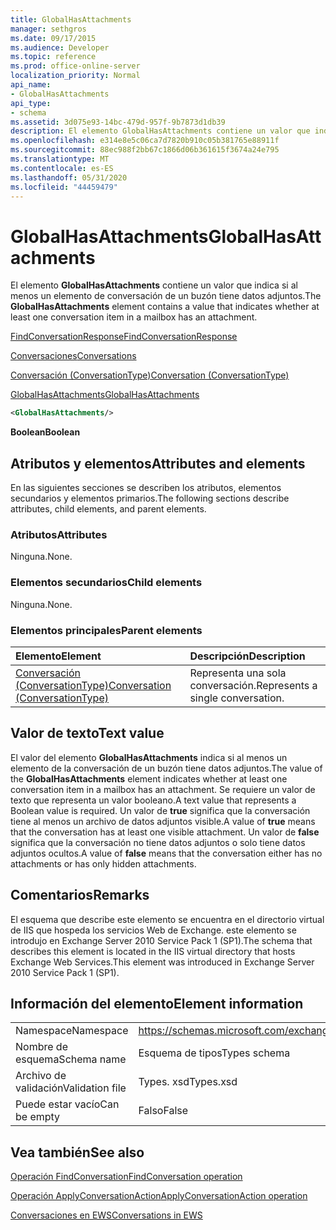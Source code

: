 ```yaml
---
title: GlobalHasAttachments
manager: sethgros
ms.date: 09/17/2015
ms.audience: Developer
ms.topic: reference
ms.prod: office-online-server
localization_priority: Normal
api_name:
- GlobalHasAttachments
api_type:
- schema
ms.assetid: 3d075e93-14bc-479d-957f-9b7873d1db39
description: El elemento GlobalHasAttachments contiene un valor que indica si al menos un elemento de conversación de un buzón tiene datos adjuntos.
ms.openlocfilehash: e314e8e5c06ca7d7820b910c05b381765e88911f
ms.sourcegitcommit: 88ec988f2bb67c1866d06b361615f3674a24e795
ms.translationtype: MT
ms.contentlocale: es-ES
ms.lasthandoff: 05/31/2020
ms.locfileid: "44459479"
---
```

# <a name="globalhasattachments"></a><span data-ttu-id="6e751-103">GlobalHasAttachments</span><span class="sxs-lookup"><span data-stu-id="6e751-103">GlobalHasAttachments</span></span>

<span data-ttu-id="6e751-104">El elemento **GlobalHasAttachments** contiene un valor que indica si al menos un elemento de conversación de un buzón tiene datos adjuntos.</span><span class="sxs-lookup"><span data-stu-id="6e751-104">The **GlobalHasAttachments** element contains a value that indicates whether at least one conversation item in a mailbox has an attachment.</span></span> 
  
[<span data-ttu-id="6e751-105">FindConversationResponse</span><span class="sxs-lookup"><span data-stu-id="6e751-105">FindConversationResponse</span></span>](findconversationresponse.md)
  
[<span data-ttu-id="6e751-106">Conversaciones</span><span class="sxs-lookup"><span data-stu-id="6e751-106">Conversations</span></span>](conversations-ex15websvcsotherref.md)
  
[<span data-ttu-id="6e751-107">Conversación (ConversationType)</span><span class="sxs-lookup"><span data-stu-id="6e751-107">Conversation (ConversationType)</span></span>](conversation-conversationtype.md)
  
[<span data-ttu-id="6e751-108">GlobalHasAttachments</span><span class="sxs-lookup"><span data-stu-id="6e751-108">GlobalHasAttachments</span></span>](globalhasattachments.md)
  
```XML
<GlobalHasAttachments/>
```

 <span data-ttu-id="6e751-109">**Boolean**</span><span class="sxs-lookup"><span data-stu-id="6e751-109">**Boolean**</span></span>
## <a name="attributes-and-elements"></a><span data-ttu-id="6e751-110">Atributos y elementos</span><span class="sxs-lookup"><span data-stu-id="6e751-110">Attributes and elements</span></span>

<span data-ttu-id="6e751-111">En las siguientes secciones se describen los atributos, elementos secundarios y elementos primarios.</span><span class="sxs-lookup"><span data-stu-id="6e751-111">The following sections describe attributes, child elements, and parent elements.</span></span>
  
### <a name="attributes"></a><span data-ttu-id="6e751-112">Atributos</span><span class="sxs-lookup"><span data-stu-id="6e751-112">Attributes</span></span>

<span data-ttu-id="6e751-113">Ninguna.</span><span class="sxs-lookup"><span data-stu-id="6e751-113">None.</span></span>
  
### <a name="child-elements"></a><span data-ttu-id="6e751-114">Elementos secundarios</span><span class="sxs-lookup"><span data-stu-id="6e751-114">Child elements</span></span>

<span data-ttu-id="6e751-115">Ninguna.</span><span class="sxs-lookup"><span data-stu-id="6e751-115">None.</span></span>
  
### <a name="parent-elements"></a><span data-ttu-id="6e751-116">Elementos principales</span><span class="sxs-lookup"><span data-stu-id="6e751-116">Parent elements</span></span>

|<span data-ttu-id="6e751-117">**Elemento**</span><span class="sxs-lookup"><span data-stu-id="6e751-117">**Element**</span></span>|<span data-ttu-id="6e751-118">**Descripción**</span><span class="sxs-lookup"><span data-stu-id="6e751-118">**Description**</span></span>|
|:-----|:-----|
|[<span data-ttu-id="6e751-119">Conversación (ConversationType)</span><span class="sxs-lookup"><span data-stu-id="6e751-119">Conversation (ConversationType)</span></span>](conversation-conversationtype.md) <br/> |<span data-ttu-id="6e751-120">Representa una sola conversación.</span><span class="sxs-lookup"><span data-stu-id="6e751-120">Represents a single conversation.</span></span>  <br/> |
   
## <a name="text-value"></a><span data-ttu-id="6e751-121">Valor de texto</span><span class="sxs-lookup"><span data-stu-id="6e751-121">Text value</span></span>

<span data-ttu-id="6e751-122">El valor del elemento **GlobalHasAttachments** indica si al menos un elemento de la conversación de un buzón tiene datos adjuntos.</span><span class="sxs-lookup"><span data-stu-id="6e751-122">The value of the **GlobalHasAttachments** element indicates whether at least one conversation item in a mailbox has an attachment.</span></span> <span data-ttu-id="6e751-123">Se requiere un valor de texto que representa un valor booleano.</span><span class="sxs-lookup"><span data-stu-id="6e751-123">A text value that represents a Boolean value is required.</span></span> <span data-ttu-id="6e751-124">Un valor de **true** significa que la conversación tiene al menos un archivo de datos adjuntos visible.</span><span class="sxs-lookup"><span data-stu-id="6e751-124">A value of **true** means that the conversation has at least one visible attachment.</span></span> <span data-ttu-id="6e751-125">Un valor de **false** significa que la conversación no tiene datos adjuntos o solo tiene datos adjuntos ocultos.</span><span class="sxs-lookup"><span data-stu-id="6e751-125">A value of **false** means that the conversation either has no attachments or has only hidden attachments.</span></span> 
  
## <a name="remarks"></a><span data-ttu-id="6e751-126">Comentarios</span><span class="sxs-lookup"><span data-stu-id="6e751-126">Remarks</span></span>

<span data-ttu-id="6e751-127">El esquema que describe este elemento se encuentra en el directorio virtual de IIS que hospeda los servicios Web de Exchange. este elemento se introdujo en Exchange Server 2010 Service Pack 1 (SP1).</span><span class="sxs-lookup"><span data-stu-id="6e751-127">The schema that describes this element is located in the IIS virtual directory that hosts Exchange Web Services.This element was introduced in Exchange Server 2010 Service Pack 1 (SP1).</span></span>
  
## <a name="element-information"></a><span data-ttu-id="6e751-128">Información del elemento</span><span class="sxs-lookup"><span data-stu-id="6e751-128">Element information</span></span>

|||
|:-----|:-----|
|<span data-ttu-id="6e751-129">Namespace</span><span class="sxs-lookup"><span data-stu-id="6e751-129">Namespace</span></span>  <br/> |https://schemas.microsoft.com/exchange/services/2006/types  <br/> |
|<span data-ttu-id="6e751-130">Nombre de esquema</span><span class="sxs-lookup"><span data-stu-id="6e751-130">Schema name</span></span>  <br/> |<span data-ttu-id="6e751-131">Esquema de tipos</span><span class="sxs-lookup"><span data-stu-id="6e751-131">Types schema</span></span>  <br/> |
|<span data-ttu-id="6e751-132">Archivo de validación</span><span class="sxs-lookup"><span data-stu-id="6e751-132">Validation file</span></span>  <br/> |<span data-ttu-id="6e751-133">Types. xsd</span><span class="sxs-lookup"><span data-stu-id="6e751-133">Types.xsd</span></span>  <br/> |
|<span data-ttu-id="6e751-134">Puede estar vacío</span><span class="sxs-lookup"><span data-stu-id="6e751-134">Can be empty</span></span>  <br/> |<span data-ttu-id="6e751-135">Falso</span><span class="sxs-lookup"><span data-stu-id="6e751-135">False</span></span>  <br/> |
   
## <a name="see-also"></a><span data-ttu-id="6e751-136">Vea también</span><span class="sxs-lookup"><span data-stu-id="6e751-136">See also</span></span>



[<span data-ttu-id="6e751-137">Operación FindConversation</span><span class="sxs-lookup"><span data-stu-id="6e751-137">FindConversation operation</span></span>](findconversation-operation.md)
  
[<span data-ttu-id="6e751-138">Operación ApplyConversationAction</span><span class="sxs-lookup"><span data-stu-id="6e751-138">ApplyConversationAction operation</span></span>](applyconversationaction-operation.md)


[<span data-ttu-id="6e751-139">Conversaciones en EWS</span><span class="sxs-lookup"><span data-stu-id="6e751-139">Conversations in EWS</span></span>](https://msdn.microsoft.com/library/91e64629-db6c-4c94-9dcb-d386232e8467%28Office.15%29.aspx)

